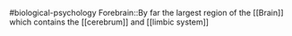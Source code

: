 #biological-psychology 
Forebrain::By far the largest region of the [[Brain]] which contains the [[cerebrum]] and [[limbic system]]
<!--SR:!2023-12-21,3,250-->
